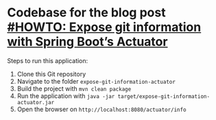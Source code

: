 # Codebase for the blog post [#HOWTO: Expose git information with Spring Boot’s Actuator](https://rieckpil.de/howto-expose-git-information-with-spring-boots-actuator/)

Steps to run this application:

1. Clone this Git repository
2. Navigate to the folder `expose-git-information-actuator`
3. Build the project with `mvn clean package`
4. Run the application with `java -jar target/expose-git-information-actuator.jar`
5. Open the browser on `http://localhost:8080/actuator/info`